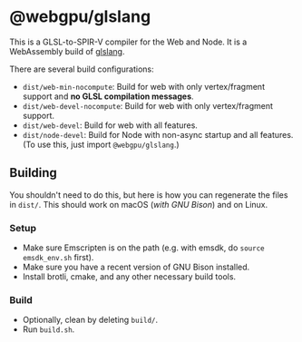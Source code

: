 # @webgpu/glslang

This is a GLSL-to-SPIR-V compiler for the Web and Node.
It is a WebAssembly build of [glslang](https://github.com/KhronosGroup/glslang).

There are several build configurations:

* `dist/web-min-nocompute`: Build for web with only vertex/fragment support
  and **no GLSL compilation messages**.
* `dist/web-devel-nocompute`: Build for web with only vertex/fragment support.
* `dist/web-devel`: Build for web with all features.
* `dist/node-devel`: Build for Node with non-async startup and all features.
  (To use this, just import `@webgpu/glslang`.)

## Building

You shouldn't need to do this, but here is how you can regenerate the files in
`dist/`. This should work on macOS (*with GNU Bison*) and on Linux.

### Setup

- Make sure Emscripten is on the path (e.g. with emsdk, do `source emsdk_env.sh` first).
- Make sure you have a recent version of GNU Bison installed.
- Install brotli, cmake, and any other necessary build tools.

### Build

- Optionally, clean by deleting `build/`.
- Run `build.sh`.
